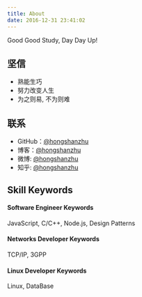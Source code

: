 ```yaml
---
title: About
date: 2016-12-31 23:41:02
---
```


Good Good Study, Day Day Up!

## 坚信

* 熟能生巧
* 努力改变人生
* 为之则易, 不为则难

## 联系

* GitHub：[@hongshanzhu](https://github.com/hongshanzhu)
* 博客：[@hongshanzhu](http://zhuhongshan.xyz)
* 微博: [@hongshanzhu](http://weibo.com/zhuhongshan)
* 知乎: [@hongshanzhu](http://www.zhihu.com/people/zhuhongshan)

## Skill Keywords

#### Software Engineer Keywords
   JavaScript, C/C++, Node.js, Design Patterns
#### Networks Developer Keywords
   TCP/IP, 3GPP
#### Linux Developer Keywords
   Linux, DataBase
